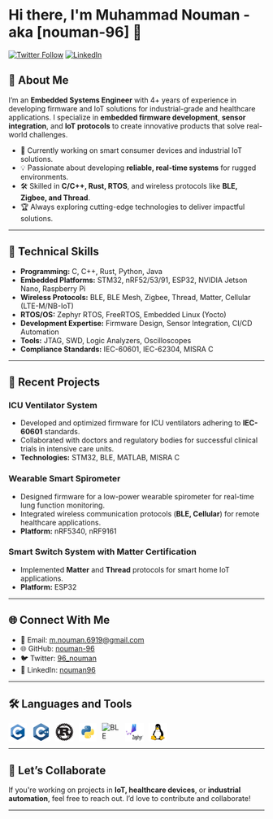 # Hi there, I'm Muhammad Nouman - aka [nouman-96] 👋

[![Twitter Follow](https://img.shields.io/twitter/follow/96_nouman?color=1DA1F2&logo=twitter&style=for-the-badge)](https://twitter.com/96_nouman?s=03)
[![LinkedIn](https://img.shields.io/badge/LinkedIn-nouman96-blue?style=for-the-badge&logo=linkedin)](https://www.linkedin.com/in/nouman96/)

## 🚀 About Me

I’m an **Embedded Systems Engineer** with 4+ years of experience in developing firmware and IoT solutions for industrial-grade and healthcare applications. I specialize in **embedded firmware development**, **sensor integration**, and **IoT protocols** to create innovative products that solve real-world challenges.

- 🌟 Currently working on smart consumer devices and industrial IoT solutions.
- 💡 Passionate about developing **reliable, real-time systems** for rugged environments.
- 🛠️ Skilled in **C/C++, Rust, RTOS**, and wireless protocols like **BLE, Zigbee, and Thread**.
- 🏆 Always exploring cutting-edge technologies to deliver impactful solutions.

---

## 🔧 Technical Skills

- **Programming:** C, C++, Rust, Python, Java  
- **Embedded Platforms:** STM32, nRF52/53/91, ESP32, NVIDIA Jetson Nano, Raspberry Pi  
- **Wireless Protocols:** BLE, BLE Mesh, Zigbee, Thread, Matter, Cellular (LTE-M/NB-IoT)  
- **RTOS/OS:** Zephyr RTOS, FreeRTOS, Embedded Linux (Yocto)  
- **Development Expertise:** Firmware Design, Sensor Integration, CI/CD Automation  
- **Tools:** JTAG, SWD, Logic Analyzers, Oscilloscopes  
- **Compliance Standards:** IEC-60601, IEC-62304, MISRA C  

---

## 🌟 Recent Projects

### ICU Ventilator System
- Developed and optimized firmware for ICU ventilators adhering to **IEC-60601** standards.  
- Collaborated with doctors and regulatory bodies for successful clinical trials in intensive care units.  
- **Technologies:** STM32, BLE, MATLAB, MISRA C

### Wearable Smart Spirometer
- Designed firmware for a low-power wearable spirometer for real-time lung function monitoring.  
- Integrated wireless communication protocols (**BLE, Cellular**) for remote healthcare applications.  
- **Platform:** nRF5340, nRF9161  

### Smart Switch System with Matter Certification
- Implemented **Matter** and **Thread** protocols for smart home IoT applications.  
- **Platform:** ESP32  

---

## 🌐 Connect With Me

- 📧 Email: [m.nouman.6919@gmail.com](mailto:m.nouman.6919@gmail.com)  
- 🌐 GitHub: [nouman-96](https://github.com/nouman-96)  
- 🐦 Twitter: [96_nouman](https://twitter.com/96_nouman)  
- 💼 LinkedIn: [nouman96](https://www.linkedin.com/in/nouman96/)  

---

## 🛠️ Languages and Tools

<div style="display: flex; flex-wrap: wrap; gap: 10px;">
  <img src="https://raw.githubusercontent.com/github/explore/main/topics/c/c.png" alt="C" width="36px" />
  <img src="https://raw.githubusercontent.com/github/explore/main/topics/cpp/cpp.png" alt="C++" width="36px" />
  <img src="https://raw.githubusercontent.com/github/explore/main/topics/rust/rust.png" alt="Rust" width="36px" />
  <img src="https://raw.githubusercontent.com/github/explore/main/topics/python/python.png" alt="Python" width="36px" />
  <img src="https://img.icons8.com/color/48/000000/bluetooth.png" alt="BLE" width="36px" />
  <img src="./images.jpeg" alt="Zephyr RTOS" width="36px" />
  <img src="https://raw.githubusercontent.com/github/explore/main/topics/linux/linux.png" alt="Linux" width="36px" />
</div>

---

## 🤝 Let’s Collaborate

If you're working on projects in **IoT, healthcare devices**, or **industrial automation**, feel free to reach out. I’d love to contribute and collaborate!

---

